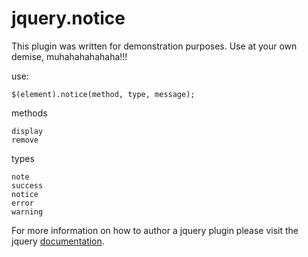 # jquery.notice

This plugin was written for demonstration purposes.  Use at your own demise, muhahahahahaha!!!

use:

    $(element).notice(method, type, message);

methods

    display
    remove

types

    note
    success
    notice
    error
    warning

For more information on how to author a jquery plugin please visit the jquery [documentation](http://docs.jquery.com/Plugins/Authoring).